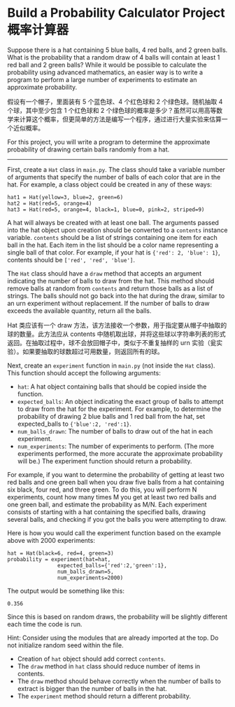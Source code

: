 # Build a Probability Calculator Project概率计算器

Suppose there is a hat containing 5 blue balls, 4 red balls, and 2 green balls. What is the probability that a random draw of 4 balls will contain at least 1 red ball and 2 green balls? While it would be possible to calculate the probability using advanced mathematics, an easier way is to write a program to perform a large number of experiments to estimate an approximate probability.

假设有一个帽子，里面装有 5 个蓝色球、4 个红色球和 2 个绿色球。随机抽取 4 个球，其中至少包含 1 个红色球和 2 个绿色球的概率是多少？虽然可以用高等数学来计算这个概率，但更简单的方法是编写一个程序，通过进行大量实验来估算一个近似概率。

For this project, you will write a program to determine the approximate probability of drawing certain balls randomly from a hat.

---

First, create a `Hat` class in `main.py`. The class should take a variable number of arguments that specify the number of balls of each color that are in the hat. For example, a class object could be created in any of these ways:

    hat1 = Hat(yellow=3, blue=2, green=6)
    hat2 = Hat(red=5, orange=4)
    hat3 = Hat(red=5, orange=4, black=1, blue=0, pink=2, striped=9)

A hat will always be created with at least one ball. The arguments passed into the hat object upon creation should be converted to a `contents` instance variable. `contents` should be a list of strings containing one item for each ball in the hat. Each item in the list should be a color name representing a single ball of that color. For example, if your hat is `{'red': 2, 'blue': 1}`, contents should be `['red', 'red', 'blue']`.

The `Hat` class should have a `draw` method that accepts an argument indicating the number of balls to draw from the hat. This method should remove balls at random from `contents` and return those balls as a list of strings. The balls should not go back into the hat during the draw, similar to an urn experiment without replacement. If the number of balls to draw exceeds the available quantity, return all the balls.

Hat 类应该有一个 draw 方法，该方法接收一个参数，用于指定要从帽子中抽取的球的数量。此方法应从 contents 中随机取出球，并将这些球以字符串列表的形式返回。在抽取过程中，球不会放回帽子中，类似于不重复抽样的 urn 实验（瓮实验）。如果要抽取的球数超过可用数量，则返回所有的球。

Next, create an `experiment` function in `main.py` (not inside the `Hat` class). This function should accept the following arguments:

- `hat`: A hat object containing balls that should be copied inside the function.
- `expected_balls`: An object indicating the exact group of balls to attempt to draw from the hat for the experiment. For example, to determine the probability of drawing 2 blue balls and 1 red ball from the hat, set expected_balls to `{'blue':2, 'red':1}`.
- `num_balls_drawn`: The number of balls to draw out of the hat in each experiment.
- `num_experiments`: The number of experiments to perform. (The more experiments performed, the more accurate the approximate probability will be.)
The experiment function should return a probability.

For example, if you want to determine the probability of getting at least two red balls and one green ball when you draw five balls from a hat containing six black, four red, and three green. To do this, you will perform N experiments, count how many times M you get at least two red balls and one green ball, and estimate the probability as M/N. Each experiment consists of starting with a hat containing the specified balls, drawing several balls, and checking if you got the balls you were attempting to draw.

Here is how you would call the experiment function based on the example above with 2000 experiments:

    hat = Hat(black=6, red=4, green=3)
    probability = experiment(hat=hat,
                    expected_balls={'red':2,'green':1},
                    num_balls_drawn=5,
                    num_experiments=2000)

The output would be something like this:

    0.356

Since this is based on random draws, the probability will be slightly different each time the code is run.

Hint: Consider using the modules that are already imported at the top. Do not initialize random seed within the file.

- Creation of `hat` object should add correct `contents`.
- The `draw` method in `hat` class should reduce number of items in contents.
- The `draw` method should behave correctly when the number of balls to extract is bigger than the number of balls in the hat.
- The `experiment` method should return a different probability.